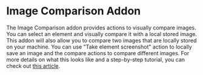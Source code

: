 # Image Comparison Addon

The Image Comparison addon provides actions to visually compare images. You can select an element and visually compare it with a local stored image. This addon will also allow you to compare two images that are locally stored on your machine. You can use "Take element screenshot" action to locally save an image and the compare actions to compare different images. For more details on what this looks like and a step-by-step tutorial, you can check out [this article](../../tips-and-tricks/image-comparison-in-testproject.md).

